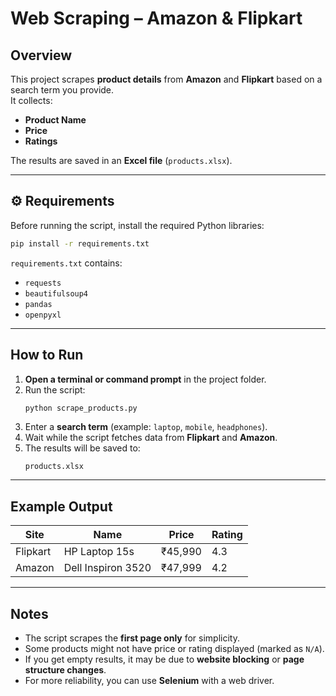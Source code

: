 # Web Scraping – Amazon & Flipkart

## Overview
This project scrapes **product details** from **Amazon** and **Flipkart** based on a search term you provide.  
It collects:
- **Product Name**
- **Price**
- **Ratings**

The results are saved in an **Excel file** (`products.xlsx`).

---

## ⚙ Requirements
Before running the script, install the required Python libraries:
```bash
pip install -r requirements.txt
```
`requirements.txt` contains:
- `requests`
- `beautifulsoup4`
- `pandas`
- `openpyxl`

---

##  How to Run
1. **Open a terminal or command prompt** in the project folder.
2. Run the script:
   ```bash
   python scrape_products.py
   ```
3. Enter a **search term** (example: `laptop`, `mobile`, `headphones`).
4. Wait while the script fetches data from **Flipkart** and **Amazon**.
5. The results will be saved to:
   ```
   products.xlsx
   ```

---

##  Example Output
| Site      | Name                  | Price    | Rating |
|-----------|-----------------------|----------|--------|
| Flipkart  | HP Laptop 15s         | ₹45,990  | 4.3    |
| Amazon    | Dell Inspiron 3520    | ₹47,999  | 4.2    |

---

##  Notes
- The script scrapes the **first page only** for simplicity.
- Some products might not have price or rating displayed (marked as `N/A`).
- If you get empty results, it may be due to **website blocking** or **page structure changes**.
- For more reliability, you can use **Selenium** with a web driver.
